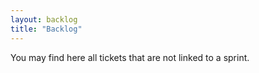 ```yaml
---
layout: backlog
title: "Backlog"
---
```

You may find here all tickets that are not linked to a sprint.